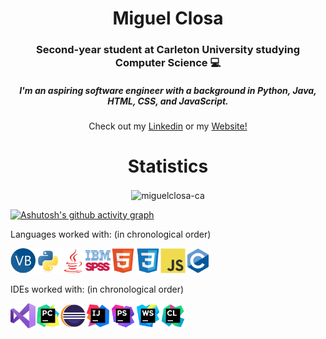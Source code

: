 <h1 align="center">Miguel Closa</h1> 
<h3 align="center">Second-year student at Carleton University studying Computer Science 💻</h3>




<h5 align="center">I'm an aspiring software engineer with a background in Python, Java, HTML, CSS, and JavaScript. </h5>


<p align="center">Check out my <a href="https://www.linkedin.com/in/miguel-closa-b9a471293">Linkedin</a> or my <a href="https://miguelclosa.vercel.app/">Website!</a></p>


<h1 align="center">Statistics</h1>
<div align="center">
  <p><img align="center" src="https://github-readme-stats.vercel.app/api/top-langs?username=miguelclosa-ca&show_icons=true&locale=en&layout=compact&theme=midnight-purple" alt="miguelclosa-ca" /></p>
</div>

[![Ashutosh's github activity graph](https://github-readme-activity-graph.vercel.app/graph?username=miguelclosa-ca&theme=nightowl)](https://github.com/ashutosh00710/github-readme-activity-graph)

<p>Languages worked with: (in chronological order)</p>
    
<img src="https://github.com/devicons/devicon/blob/master/icons/visualbasic/visualbasic-original.svg" alt="visual-basic" width="40" height="40"/><a href="https://www.python.org/"><img src="https://github.com/devicons/devicon/blob/master/icons/python/python-original.svg" alt="python" width="40" height="40"/></a><a href="https://www.java.com/en/"><img src="https://github.com/devicons/devicon/blob/master/icons/java/java-plain.svg" alt="java" width="40" height="40"/></a><a href="https://www.ibm.com/spss"><img src="https://github.com/devicons/devicon/blob/master/icons/spss/spss-original.svg" alt="ibm-spss" width="40" height="40"/></a><img src="https://github.com/devicons/devicon/blob/master/icons/html5/html5-original.svg" alt="html5" width="40" height="40"/><img src="https://github.com/devicons/devicon/blob/master/icons/css3/css3-original.svg" alt="css3" width="40" height="40"/><img src="https://github.com/devicons/devicon/blob/master/icons/javascript/javascript-original.svg" alt="javascript" width="40" height="40"/><img src="https://github.com/devicons/devicon/blob/master/icons/c/c-original.svg" alt="c" width="40" height="40"/>

<p>IDEs worked with: (in chronological order)</p>

<a href="https://visualstudio.microsoft.com/"><img src="https://github.com/devicons/devicon/blob/master/icons/visualstudio/visualstudio-original.svg" alt="visual-basic" width="40" height="40"/></a><a href="https://www.jetbrains.com/pycharm/"><img src="https://github.com/devicons/devicon/blob/master/icons/pycharm/pycharm-original.svg" alt="pycharm" width="40" height="40"/></a><a href="https://eclipseide.org/"><img src="https://github.com/devicons/devicon/blob/master/icons/eclipse/eclipse-original.svg" alt="eclipse" width="40" height="40"/></a><a href="https://www.jetbrains.com/idea/"><img src="https://github.com/devicons/devicon/blob/master/icons/intellij/intellij-original.svg" alt="intellij" width="40" height="40"/></a><a href="https://www.jetbrains.com/phpstorm/"><img src="https://github.com/devicons/devicon/blob/master/icons/phpstorm/phpstorm-original.svg" alt="phpstorm" width="40" height="40"/></a><a href="https://www.jetbrains.com/webstorm/"><img src="https://github.com/devicons/devicon/blob/master/icons/webstorm/webstorm-original.svg" alt="webstorm" width="40" height="40"/></a><a href="https://www.jetbrains.com/clion/"><img src="https://github.com/devicons/devicon/blob/master/icons/clion/clion-original.svg" alt="clion" width="40" height="40"></a>
